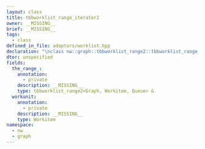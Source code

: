 ```yaml
---
layout: class
title: tbbworklist_range_iterator2
owner: __MISSING__
brief: __MISSING__
tags:
  - class
defined_in_file: adaptors/worklist.hpp
declaration: "\nclass nw::graph::tbbworklist_range2::tbbworklist_range_iterator2;"
dtor: unspecified
fields:
  the_range_:
    annotation:
      - private
    description: __MISSING__
    type: tbbworklist_range2<Graph, Workitem, Queue> &
  workunit:
    annotation:
      - private
    description: __MISSING__
    type: Workitem
namespace:
  - nw
  - graph
---
```


```{index}  tbbworklist_range_iterator2
```

